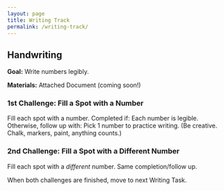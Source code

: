 ```yaml
---
layout: page
title: Writing Track
permalink: /writing-track/
---
```


## Handwriting

**Goal:** Write numbers legibly.

**Materials:** Attached Document (coming soon!)

### 1st Challenge: Fill a Spot with a Number
Fill each spot with a number.
Completed if: Each number is legible.
Otherwise, follow up with: Pick 1 number to practice writing. (Be creative. Chalk, markers, paint, anything counts.)


### 2nd Challenge: Fill a Spot with a Different Number
Fill each spot with a *different* number.
Same completion/follow up.

When both challenges are finished, move to next Writing Task.
